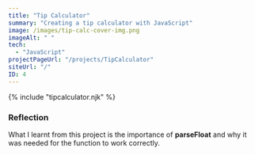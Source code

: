 ```yaml
---
title: "Tip Calculator"
summary: "Creating a tip calculator with JavaScript"
image: /images/tip-calc-cover-img.png
imageAlt: " "
tech:
  - "JavaScript"
projectPageUrl: "/projects/TipCalculator"
siteUrl: "/"
ID: 4
---
```

{% include "tipcalculator.njk" %}

### Reflection  

What I learnt from this project is the importance of **parseFloat** and why it was needed for the function to work correctly. 